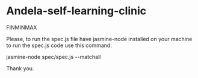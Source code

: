 # Andela-self-learning-clinic

FINMINMAX


Please, to run the spec.js file have jasmine-node installed on your machine
to run the spec.js code use this command:

jasmine-node spec/spec.js --matchall

Thank you.
